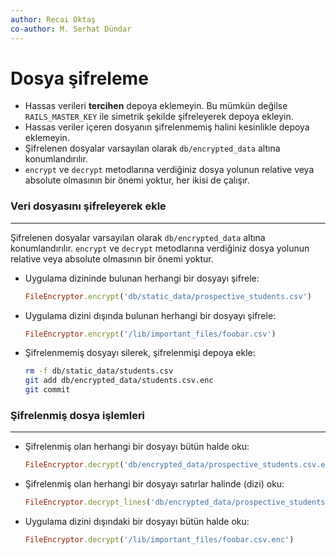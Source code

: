 ```yaml
---
author: Recai Oktaş
co-author: M. Serhat Dündar
---
```


# Dosya şifreleme

- Hassas verileri **tercihen** depoya eklemeyin. Bu mümkün değilse `RAILS_MASTER_KEY` ile simetrik şekilde şifreleyerek depoya ekleyin.
- Hassas veriler içeren dosyanın şifrelenmemiş halini kesinlikle depoya eklemeyin.
- Şifrelenen dosyalar varsayılan olarak `db/encrypted_data` altına konumlandırılır.
- `encrypt` ve `decrypt` metodlarına verdiğiniz dosya yolunun relative veya absolute olmasının bir önemi yoktur, her ikisi de çalışır.

### Veri dosyasını şifreleyerek ekle
--------------

Şifrelenen dosyalar varsayılan olarak `db/encrypted_data` altına konumlandırılır. `encrypt` ve `decrypt` metodlarına verdiğiniz dosya yolunun relative veya absolute olmasının bir önemi yoktur.

- Uygulama dizininde bulunan herhangi bir dosyayı şifrele:

  ```ruby
  FileEncryptor.encrypt('db/static_data/prospective_students.csv')
  ```

- Uygulama dizini dışında bulunan herhangi bir dosyayı şifrele:

  ```ruby
  FileEncryptor.encrypt('/lib/important_files/foobar.csv')
  ```

- Şifrelenmemiş dosyayı silerek, şifrelenmişi depoya ekle:

  ```sh
  rm -f db/static_data/students.csv
  git add db/encrypted_data/students.csv.enc
  git commit
  ```

### Şifrelenmiş dosya işlemleri
--------------

- Şifrelenmiş olan herhangi bir dosyayı bütün halde oku:

  ```ruby
  FileEncryptor.decrypt('db/encrypted_data/prospective_students.csv.enc')
  ```

- Şifrelenmiş olan herhangi bir dosyayı satırlar halinde (dizi) oku:

  ```ruby
  FileEncryptor.decrypt_lines('db/encrypted_data/prospective_students.csv.enc')
  ```

- Uygulama dizini dışındaki bir dosyayı bütün halde oku:

  ```ruby
  FileEncryptor.decrypt('/lib/important_files/foobar.csv.enc')
  ```
